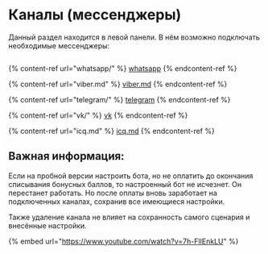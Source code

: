 # Каналы (мессенджеры)

Данный раздел находится в левой панели. В нём возможно подключать необходимые мессенджеры:

<figure><img src="../../.gitbook/assets/28.jpg" alt=""><figcaption></figcaption></figure>

{% content-ref url="whatsapp/" %}
[whatsapp](whatsapp/)
{% endcontent-ref %}

{% content-ref url="viber.md" %}
[viber.md](viber.md)
{% endcontent-ref %}

{% content-ref url="telegram/" %}
[telegram](telegram/)
{% endcontent-ref %}

{% content-ref url="vk/" %}
[vk](vk/)
{% endcontent-ref %}

{% content-ref url="icq.md" %}
[icq.md](icq.md)
{% endcontent-ref %}

## Важная информация:

Если на пробной версии настроить бота, но не оплатить до окончания списывания бонусных баллов, то настроенный бот не исчезнет. Он перестанет работать. Но после оплаты вновь заработает на подключенных каналах, сохранив все имеющиеся настройки.&#x20;

Также удаление канала не влияет на сохранность самого сценария и внесённые настройки.

{% embed url="https://www.youtube.com/watch?v=7h-FlIEnkLU" %}
